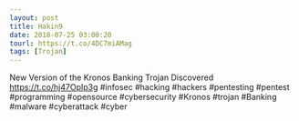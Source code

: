 ```yaml
---
layout: post
title: Hakin9
date: 2018-07-25 03:00:20
tourl: https://t.co/4DC7miAMag
tags: [Trojan]
---
```

New Version of the Kronos Banking Trojan Discovered https://t.co/hj47OpIp3g #infosec #hacking #hackers #pentesting #pentest #programming #opensource #cybersecurity #Kronos #trojan #Banking #malware #cyberattack #cyber